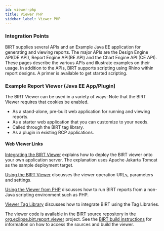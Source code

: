 ```yaml
---
id: viewer-php
title: Viewer PHP
sidebar_label: Viewer PHP
---
```


### Integration Points
BIRT supplies several APIs and an Example Java EE application for generating and viewing reports. The major APIs are the Design Engine API(DE API), Report Engine API(RE API) and the Chart Engine API (CE API). These pages describe the various APIs and illustrate examples on their usage. In addition to the APIs, BIRT supports scripting using Rhino within report designs. A primer is available to get started scripting.

### Example Report Viewer (Java EE App/Plugin)
The BIRT Viewer can be used in a variety of ways:
Note that the BIRT Viewer requires that cookies be enabled.

* As a stand-alone, pre-built web application for running and viewing reports.
* As a starter web application that you can customize to your needs.
* Called through the BIRT tag library.
* As a plugin in existing RCP applications.

#### Web Viewer Links
[Integrating the BIRT Viewer](viewer-setup.md) explains how to deploy the BIRT viewer onto your own application server. The explanation uses Apache Jakarta Tomcat as the sample deployment target.

[Using the BIRT Viewer](viewer-usage.md) discusses the viewer operation URLs, parameters and settings.

[Using the Viewer from PHP](viewer-php.md) discusses how to run BIRT reports from a non-Java scripting environment such as PHP.

[Viewer Tag Library](viewer-usage.md) discusses how to integrate BIRT using the Tag Libraries.

The viewer code is available in the BIRT source repository in the [org.eclipse.birt.report.viewer](https://github.com/eclipse/birt/tree/master/viewer/org.eclipse.birt.report.viewer) project. See the [BIRT build instructions](https://github.com/eclipse/birt/blob/master/README.md) for information on how to access the sources and build the viewer.
